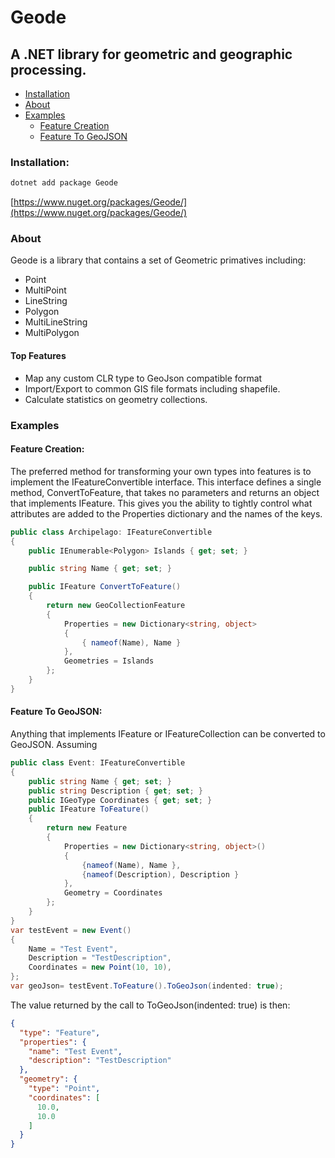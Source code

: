 # Geode
## A .NET library for geometric and geographic processing.

- [Installation](#installation)
- [About](#about)
- [Examples](#examples)
	- [Feature Creation](#feature-creation)
	- [Feature To GeoJSON](#feature-to-geojson)

### Installation:
```bash
dotnet add package Geode
```
[https://www.nuget.org/packages/Geode/](https://www.nuget.org/packages/Geode/)

### About
Geode is a library that contains a set of Geometric primatives including: 
- Point
- MultiPoint
- LineString
- Polygon
- MultiLineString
- MultiPolygon

#### Top Features
- Map any custom CLR type to GeoJson compatible format
- Import/Export to common GIS file formats including shapefile.
- Calculate statistics on geometry collections.

### Examples

#### Feature Creation:
The preferred method for transforming your own types into features is to implement the IFeatureConvertible interface. This interface defines a single method, ConvertToFeature, that takes no parameters and returns an object that implements IFeature. This gives you the ability to tightly control what attributes are added to the Properties dictionary and the names of the keys. 
```c#
public class Archipelago: IFeatureConvertible
{
	public IEnumerable<Polygon> Islands { get; set; }

	public string Name { get; set; }

	public IFeature ConvertToFeature()
	{
		return new GeoCollectionFeature
		{
			Properties = new Dictionary<string, object>
			{
				{ nameof(Name), Name }
			},
			Geometries = Islands                
		};
	}
}
```

#### Feature To GeoJSON:
Anything that implements IFeature or IFeatureCollection can be converted to GeoJSON. Assuming
```c#
public class Event: IFeatureConvertible
{
    public string Name { get; set; }
    public string Description { get; set; }
    public IGeoType Coordinates { get; set; }
    public IFeature ToFeature()
    {
        return new Feature
        {
			Properties = new Dictionary<string, object>()
            {
                {nameof(Name), Name },
                {nameof(Description), Description }
            },
            Geometry = Coordinates
        };
    }
}
var testEvent = new Event()
{
	Name = "Test Event",
	Description = "TestDescription",
    Coordinates = new Point(10, 10),
};          
var geoJson= testEvent.ToFeature().ToGeoJson(indented: true);
```
The value returned by the call to ToGeoJson(indented: true) is then:
```json
{
  "type": "Feature",
  "properties": {
    "name": "Test Event",
    "description": "TestDescription"
  },
  "geometry": {
    "type": "Point",
    "coordinates": [
      10.0,
      10.0
    ]
  }
}
```
